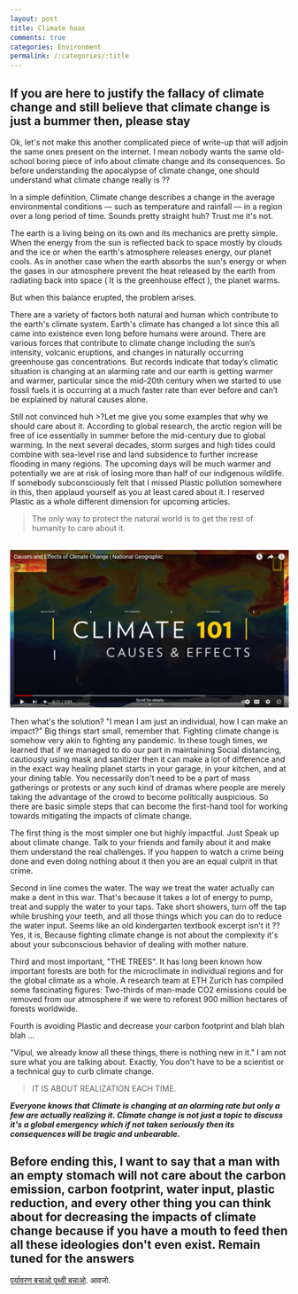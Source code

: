 ```yaml
---
layout: post
title: Climate hoax
comments: true
categories: Environment
permalink: /:categories/:title
---
```


## If you are here to justify the fallacy of climate change and still believe that climate change is just a bummer then, please stay

Ok, let's not make this another complicated piece of write-up that will adjoin the same ones present on the internet. I mean nobody wants the same old-school boring piece of info about climate change and its consequences. So before understanding the apocalypse of climate change, one should understand what climate change really is ??

In a simple definition, Climate change describes a change in the average environmental conditions — such as temperature and rainfall — in a region over a long period of time. Sounds pretty straight huh? Trust me it's not.

The earth is a living being on its own and its mechanics are pretty simple. When the energy from the sun is reflected back to space mostly by clouds and the ice or when the earth's atmosphere releases energy, our planet cools. As in another case when the earth absorbs the sun's energy or when the gases in our atmosphere prevent the heat released by the earth from radiating back into space ( It is the greenhouse effect ), the planet warms.

But when this balance erupted, the problem arises.

There are a variety of factors both natural and human which contribute to the earth's climate system. Earth's climate has changed a lot since this all came into existence even long before humans were around. There are various forces that contribute to climate change including the sun’s intensity, volcanic eruptions, and changes in naturally occurring greenhouse gas concentrations. But records indicate that today’s climatic situation is changing at an alarming rate and our earth is getting warmer and warmer, particular since the mid-20th century when we started to use fossil fuels it is occurring at a much faster rate than ever before and can’t be explained by natural causes alone.

Still not convinced huh >?Let me give you some examples that why we should care about it. According to global research, the arctic region will be free of ice essentially in summer before the mid-century due to global warming. In the next several decades, storm surges and high tides could combine with sea-level rise and land subsidence to further increase flooding in many regions. The upcoming days will be much warmer and potentially we are at risk of losing more than half of our indigenous wildlife. If somebody subconsciously felt that I missed Plastic pollution somewhere in this, then applaud yourself as you at least cared about it. I reserved Plastic as a whole different dimension for upcoming articles.

>The only way to protect the natural world is to get the rest of humanity to care about it.

&nbsp;
[![Climate](/assets/posts_images/climate.png)](https://youtu.be/G4H1N_yXBiA)

Then what's the solution? "I mean I am just an individual, how I can make an impact?" Big things start small, remember that.  Fighting climate change is somehow very akin to fighting any pandemic. In these tough times, we learned that if we managed to do our part in maintaining Social distancing, cautiously using mask and sanitizer then it can make a lot of difference and in the exact way healing planet starts in your garage, in your kitchen, and at your dining table. You necessarily don't need to be a part of mass gatherings or protests or any such kind of dramas where people are merely taking the advantage of the crowd to become politically auspicious. So there are basic simple steps that can become the first-hand tool for working towards mitigating the impacts of climate change.

The first thing is the most simpler one but highly impactful. Just Speak up about climate change. Talk to your friends and family about it and make them understand the real challenges. If you happen to watch a crime being done and even doing nothing about it then you are an equal culprit in that crime.

Second in line comes the water. The way we treat the water actually can make a dent in this war. That's because it takes a lot of energy to pump, treat and supply the water to your taps. Take short showers, turn off the tap while brushing your teeth, and all those things which you can do to reduce the water input. Seems like an old kindergarten textbook excerpt isn't it ?? Yes, it is, Because fighting climate change is not about the complexity it's about your subconscious behavior of dealing with mother nature.

Third and most important, "THE TREES".  It has long been known how important forests are both for the microclimate in individual regions and for the global climate as a whole. A research team at ETH Zurich has compiled some fascinating figures: Two-thirds of man-made CO2 emissions could be removed from our atmosphere if we were to reforest 900 million hectares of forests worldwide.

Fourth is avoiding Plastic and decrease your carbon footprint and blah blah blah ...

"Vipul, we already know all these things, there is nothing new in it." I am not sure what you are talking about. Exactly, You don't have to be a scientist or a technical guy to curb climate change.

> IT IS ABOUT REALIZATION EACH TIME.

***Everyone knows that Climate is changing at an alarming rate but only a few are actually realizing it. Climate change is not just a topic to discuss it's a global emergency which if not taken seriously then its consequences will be tragic and unbearable.***

## Before ending this, I want to say that a man with an empty stomach will not care about the carbon emission, carbon footprint, water input, plastic reduction, and every other thing you can think about for decreasing the impacts of climate change because if you have a mouth to feed then all these ideologies don't even exist. Remain tuned for the answers

[पर्यावरण बचाओ पृथ्वी बचाओ](https://youtu.be/uD4izuDMUQA). आवजो.
